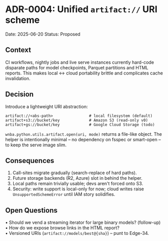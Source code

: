 # ADR-0004: Unified `artifact://` URI scheme

Date: 2025-06-20
Status: Proposed

## Context
CI workflows, nightly jobs and live serve instances currently hard-code disparate paths for model checkpoints, Parquet partitions and HTML reports. This makes local ↔️ cloud portability brittle and complicates cache invalidation.

## Decision
Introduce a lightweight URI abstraction:

```
artifact://<abs-path>                # local filesystem (default)
artifact+s3://bucket/key             # Amazon S3 (read-only v0)
artifact+gs://bucket/key             # Google Cloud Storage (todo)
```

`wnba.python.utils.artifact.open(uri, mode)` returns a file-like object.  The helper is intentionally minimal – no dependency on fsspec or smart-open – to keep the serve image slim.

## Consequences
1. Call-sites migrate gradually (search-replace of hard paths).
2. Future storage backends (R2, Azure) slot in behind the helper.
3. Local paths remain trivially usable; devs aren't forced onto S3.
4. Security: write support is local-only for now; cloud writes raise `UnsupportedSchemeError` until IAM story solidifies.

## Open Questions
• Should we vend a streaming iterator for large binary models? (follow-up)  
• How do we expose browse links in the HTML report?  
• Versioned URIs (`artifact://models/best@{sha}`) – punt to Edge-34.